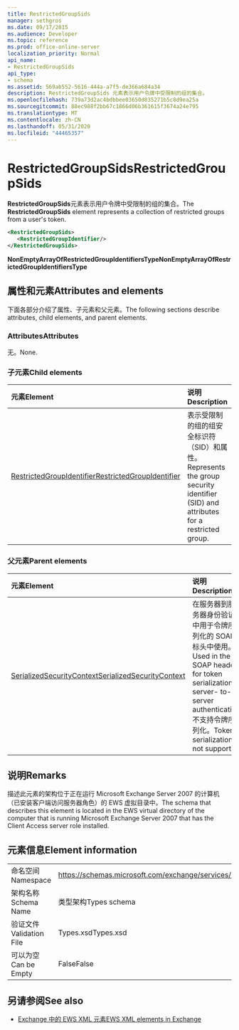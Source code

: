 ```yaml
---
title: RestrictedGroupSids
manager: sethgros
ms.date: 09/17/2015
ms.audience: Developer
ms.topic: reference
ms.prod: office-online-server
localization_priority: Normal
api_name:
- RestrictedGroupSids
api_type:
- schema
ms.assetid: 569ab552-5616-444a-a7f5-de366a684a34
description: RestrictedGroupSids 元素表示用户令牌中受限制的组的集合。
ms.openlocfilehash: 739a73d2ac4bdbbee03650d035271b5c8d9ea25a
ms.sourcegitcommit: 88ec988f2bb67c1866d06b361615f3674a24e795
ms.translationtype: MT
ms.contentlocale: zh-CN
ms.lasthandoff: 05/31/2020
ms.locfileid: "44465357"
---
```

# <a name="restrictedgroupsids"></a><span data-ttu-id="4d489-103">RestrictedGroupSids</span><span class="sxs-lookup"><span data-stu-id="4d489-103">RestrictedGroupSids</span></span>

<span data-ttu-id="4d489-104">**RestrictedGroupSids**元素表示用户令牌中受限制的组的集合。</span><span class="sxs-lookup"><span data-stu-id="4d489-104">The **RestrictedGroupSids** element represents a collection of restricted groups from a user's token.</span></span> 
  
```xml
<RestrictedGroupSids>
   <RestrictedGroupIdentifier/>
</RestrictedGroupSids>
```

 <span data-ttu-id="4d489-105">**NonEmptyArrayOfRestrictedGroupIdentifiersType**</span><span class="sxs-lookup"><span data-stu-id="4d489-105">**NonEmptyArrayOfRestrictedGroupIdentifiersType**</span></span>
## <a name="attributes-and-elements"></a><span data-ttu-id="4d489-106">属性和元素</span><span class="sxs-lookup"><span data-stu-id="4d489-106">Attributes and elements</span></span>

<span data-ttu-id="4d489-107">下面各部分介绍了属性、子元素和父元素。</span><span class="sxs-lookup"><span data-stu-id="4d489-107">The following sections describe attributes, child elements, and parent elements.</span></span>
  
### <a name="attributes"></a><span data-ttu-id="4d489-108">Attributes</span><span class="sxs-lookup"><span data-stu-id="4d489-108">Attributes</span></span>

<span data-ttu-id="4d489-109">无。</span><span class="sxs-lookup"><span data-stu-id="4d489-109">None.</span></span>
  
### <a name="child-elements"></a><span data-ttu-id="4d489-110">子元素</span><span class="sxs-lookup"><span data-stu-id="4d489-110">Child elements</span></span>

|<span data-ttu-id="4d489-111">**元素**</span><span class="sxs-lookup"><span data-stu-id="4d489-111">**Element**</span></span>|<span data-ttu-id="4d489-112">**说明**</span><span class="sxs-lookup"><span data-stu-id="4d489-112">**Description**</span></span>|
|:-----|:-----|
|[<span data-ttu-id="4d489-113">RestrictedGroupIdentifier</span><span class="sxs-lookup"><span data-stu-id="4d489-113">RestrictedGroupIdentifier</span></span>](restrictedgroupidentifier.md) <br/> |<span data-ttu-id="4d489-114">表示受限制的组的组安全标识符（SID）和属性。</span><span class="sxs-lookup"><span data-stu-id="4d489-114">Represents the group security identifier (SID) and attributes for a restricted group.</span></span>  <br/> |
   
### <a name="parent-elements"></a><span data-ttu-id="4d489-115">父元素</span><span class="sxs-lookup"><span data-stu-id="4d489-115">Parent elements</span></span>

|<span data-ttu-id="4d489-116">**元素**</span><span class="sxs-lookup"><span data-stu-id="4d489-116">**Element**</span></span>|<span data-ttu-id="4d489-117">**说明**</span><span class="sxs-lookup"><span data-stu-id="4d489-117">**Description**</span></span>|
|:-----|:-----|
|[<span data-ttu-id="4d489-118">SerializedSecurityContext</span><span class="sxs-lookup"><span data-stu-id="4d489-118">SerializedSecurityContext</span></span>](serializedsecuritycontext.md) <br/> |<span data-ttu-id="4d489-119">在服务器到服务器身份验证中用于令牌序列化的 SOAP 标头中使用。</span><span class="sxs-lookup"><span data-stu-id="4d489-119">Used in the SOAP header for token serialization in server- to-server authentication.</span></span> <span data-ttu-id="4d489-120">不支持令牌序列化。</span><span class="sxs-lookup"><span data-stu-id="4d489-120">Token serialization is not supported.</span></span>  <br/> |
   
## <a name="remarks"></a><span data-ttu-id="4d489-121">说明</span><span class="sxs-lookup"><span data-stu-id="4d489-121">Remarks</span></span>

<span data-ttu-id="4d489-122">描述此元素的架构位于正在运行 Microsoft Exchange Server 2007 的计算机（已安装客户端访问服务器角色）的 EWS 虚拟目录中。</span><span class="sxs-lookup"><span data-stu-id="4d489-122">The schema that describes this element is located in the EWS virtual directory of the computer that is running Microsoft Exchange Server 2007 that has the Client Access server role installed.</span></span>
  
## <a name="element-information"></a><span data-ttu-id="4d489-123">元素信息</span><span class="sxs-lookup"><span data-stu-id="4d489-123">Element information</span></span>

|||
|:-----|:-----|
|<span data-ttu-id="4d489-124">命名空间</span><span class="sxs-lookup"><span data-stu-id="4d489-124">Namespace</span></span>  <br/> |https://schemas.microsoft.com/exchange/services/2006/types  <br/> |
|<span data-ttu-id="4d489-125">架构名称</span><span class="sxs-lookup"><span data-stu-id="4d489-125">Schema Name</span></span>  <br/> |<span data-ttu-id="4d489-126">类型架构</span><span class="sxs-lookup"><span data-stu-id="4d489-126">Types schema</span></span>  <br/> |
|<span data-ttu-id="4d489-127">验证文件</span><span class="sxs-lookup"><span data-stu-id="4d489-127">Validation File</span></span>  <br/> |<span data-ttu-id="4d489-128">Types.xsd</span><span class="sxs-lookup"><span data-stu-id="4d489-128">Types.xsd</span></span>  <br/> |
|<span data-ttu-id="4d489-129">可以为空</span><span class="sxs-lookup"><span data-stu-id="4d489-129">Can be Empty</span></span>  <br/> |<span data-ttu-id="4d489-130">False</span><span class="sxs-lookup"><span data-stu-id="4d489-130">False</span></span>  <br/> |
   
## <a name="see-also"></a><span data-ttu-id="4d489-131">另请参阅</span><span class="sxs-lookup"><span data-stu-id="4d489-131">See also</span></span>



- [<span data-ttu-id="4d489-132">Exchange 中的 EWS XML 元素</span><span class="sxs-lookup"><span data-stu-id="4d489-132">EWS XML elements in Exchange</span></span>](ews-xml-elements-in-exchange.md)

